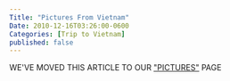 ```yaml
---
Title: "Pictures From Vietnam"
Date: 2010-12-16T03:26:00-0600
Categories: [Trip to Vietnam]
published: false
---
```


WE'VE MOVED THIS ARTICLE TO OUR
["PICTURES"](http://basheracademy.blogspot.com/p/pictures.html) PAGE
